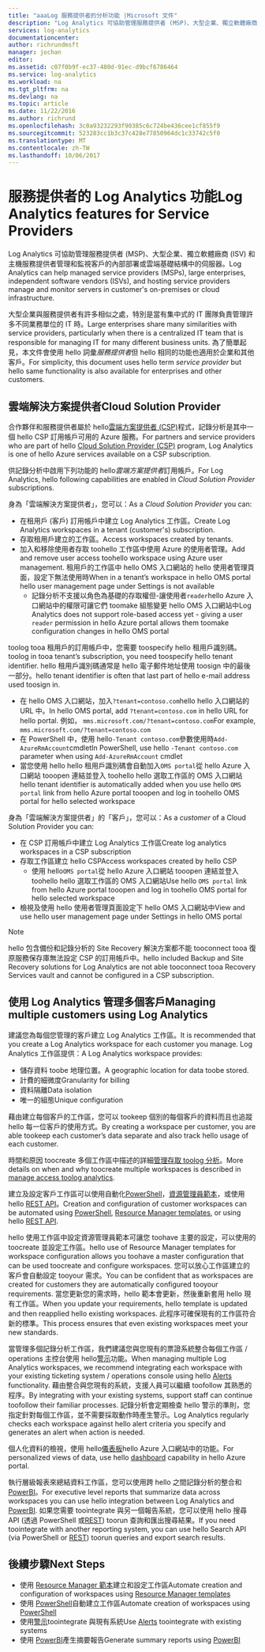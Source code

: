 ```yaml
---
title: "aaaLog 服務提供者的分析功能 |Microsoft 文件"
description: "Log Analytics 可協助管理服務提供者 (MSP)、大型企業、獨立軟體廠商 (ISV) 和主機服務提供者管理和監視客戶的內部部署或雲端基礎結構中的伺服器。"
services: log-analytics
documentationcenter: 
author: richrundmsft
manager: jochan
editor: 
ms.assetid: c07f0b9f-ec37-480d-91ec-d9bcf6786464
ms.service: log-analytics
ms.workload: na
ms.tgt_pltfrm: na
ms.devlang: na
ms.topic: article
ms.date: 11/22/2016
ms.author: richrund
ms.openlocfilehash: 3c0a93232293f90385c6c724be436cee1cf855f9
ms.sourcegitcommit: 523283cc1b3c37c428e77850964dc1c33742c5f0
ms.translationtype: MT
ms.contentlocale: zh-TW
ms.lasthandoff: 10/06/2017
---
```

# <a name="log-analytics-features-for-service-providers"></a><span data-ttu-id="03b37-103">服務提供者的 Log Analytics 功能</span><span class="sxs-lookup"><span data-stu-id="03b37-103">Log Analytics features for Service Providers</span></span>
<span data-ttu-id="03b37-104">Log Analytics 可協助管理服務提供者 (MSP)、大型企業、獨立軟體廠商 (ISV) 和主機服務提供者管理和監視客戶的內部部署或雲端基礎結構中的伺服器。</span><span class="sxs-lookup"><span data-stu-id="03b37-104">Log Analytics can help managed service providers (MSPs), large enterprises, independent software vendors (ISVs), and hosting service providers manage and monitor servers in customer's on-premises or cloud infrastructure.</span></span> 

<span data-ttu-id="03b37-105">大型企業與服務提供者有許多相似之處，特別是當有集中式的 IT 團隊負責管理許多不同業務單位的 IT 時。</span><span class="sxs-lookup"><span data-stu-id="03b37-105">Large enterprises share many similarities with service providers, particularly when there is a centralized IT team that is responsible for managing IT for many different business units.</span></span> <span data-ttu-id="03b37-106">為了簡單起見，本文件會使用 hello 詞彙*服務提供者*但 hello 相同的功能也適用於企業和其他客戶。</span><span class="sxs-lookup"><span data-stu-id="03b37-106">For simplicity, this document uses hello term *service provider* but hello same functionality is also available for enterprises and other customers.</span></span>

## <a name="cloud-solution-provider"></a><span data-ttu-id="03b37-107">雲端解決方案提供者</span><span class="sxs-lookup"><span data-stu-id="03b37-107">Cloud Solution Provider</span></span>
<span data-ttu-id="03b37-108">合作夥伴和服務提供者屬於 hello[雲端方案提供者 (CSP)](https://partner.microsoft.com/Solutions/cloud-reseller-overview)程式，記錄分析是其中一個 hello CSP 訂用帳戶可用的 Azure 服務。</span><span class="sxs-lookup"><span data-stu-id="03b37-108">For partners and service providers who are part of hello [Cloud Solution Provider (CSP)](https://partner.microsoft.com/Solutions/cloud-reseller-overview) program, Log Analytics is one of hello Azure services available on a CSP subscription.</span></span> 

<span data-ttu-id="03b37-109">供記錄分析中啟用下列功能的 hello*雲端方案提供者*訂用帳戶。</span><span class="sxs-lookup"><span data-stu-id="03b37-109">For Log Analytics, hello following capabilities are enabled in *Cloud Solution Provider* subscriptions.</span></span>

<span data-ttu-id="03b37-110">身為「雲端解決方案提供者」，您可以：</span><span class="sxs-lookup"><span data-stu-id="03b37-110">As a *Cloud Solution Provider* you can:</span></span>

* <span data-ttu-id="03b37-111">在租用戶 (客戶) 訂用帳戶中建立 Log Analytics 工作區。</span><span class="sxs-lookup"><span data-stu-id="03b37-111">Create Log Analytics workspaces in a tenant (customer's) subscription.</span></span>
* <span data-ttu-id="03b37-112">存取租用戶建立的工作區。</span><span class="sxs-lookup"><span data-stu-id="03b37-112">Access workspaces created by tenants.</span></span> 
* <span data-ttu-id="03b37-113">加入和移除使用者存取 toohello 工作區中使用 Azure 的使用者管理。</span><span class="sxs-lookup"><span data-stu-id="03b37-113">Add and remove user access toohello workspace using Azure user management.</span></span> <span data-ttu-id="03b37-114">租用戶的工作區中 hello OMS 入口網站的 hello 使用者管理頁面，設定下無法使用時</span><span class="sxs-lookup"><span data-stu-id="03b37-114">When in a tenant’s workspace in hello OMS portal hello user management page under Settings is not available</span></span>
  * <span data-ttu-id="03b37-115">記錄分析不支援以角色為基礎的存取權但-讓使用者`reader`hello Azure 入口網站中的權限可讓它們 toomake 組態變更 hello OMS 入口網站中</span><span class="sxs-lookup"><span data-stu-id="03b37-115">Log Analytics does not support role-based access yet - giving a user `reader` permission in hello Azure portal allows them toomake configuration changes in hello OMS portal</span></span>

<span data-ttu-id="03b37-116">toolog tooa 租用戶的訂用帳戶中，您需要 toospecify hello 租用戶識別碼。</span><span class="sxs-lookup"><span data-stu-id="03b37-116">toolog in tooa tenant’s subscription, you need toospecify hello tenant identifier.</span></span> <span data-ttu-id="03b37-117">hello 租用戶識別碼通常是 hello 電子郵件地址使用 toosign 中的最後一部分。</span><span class="sxs-lookup"><span data-stu-id="03b37-117">hello tenant identifier is often that last part of hello e-mail address used toosign in.</span></span>

* <span data-ttu-id="03b37-118">在 hello OMS 入口網站，加入`?tenant=contoso.com`hello hello 入口網站的 URL 中。</span><span class="sxs-lookup"><span data-stu-id="03b37-118">In hello OMS portal, add `?tenant=contoso.com` in hello URL for hello portal.</span></span> <span data-ttu-id="03b37-119">例如， `mms.microsoft.com/?tenant=contoso.com`</span><span class="sxs-lookup"><span data-stu-id="03b37-119">For example, `mms.microsoft.com/?tenant=contoso.com`</span></span>
* <span data-ttu-id="03b37-120">在 PowerShell 中，使用 hello`-Tenant contoso.com`參數使用時`Add-AzureRmAccount`cmdlet</span><span class="sxs-lookup"><span data-stu-id="03b37-120">In PowerShell, use hello `-Tenant contoso.com` parameter when using `Add-AzureRmAccount` cmdlet</span></span>
* <span data-ttu-id="03b37-121">當您使用 hello hello 租用戶識別碼會自動加入`OMS portal`從 hello Azure 入口網站 tooopen 連結並登入 toohello hello 選取工作區的 OMS 入口網站</span><span class="sxs-lookup"><span data-stu-id="03b37-121">hello tenant identifier is automatically added when you use hello `OMS portal` link from hello Azure portal tooopen and log in toohello OMS portal for hello selected workspace</span></span>

<span data-ttu-id="03b37-122">身為「雲端解決方案提供者」的「客戶」，您可以：</span><span class="sxs-lookup"><span data-stu-id="03b37-122">As a *customer* of a Cloud Solution Provider you can:</span></span>

* <span data-ttu-id="03b37-123">在 CSP 訂用帳戶中建立 Log Analytics 工作區</span><span class="sxs-lookup"><span data-stu-id="03b37-123">Create log analytics workspaces in a CSP subscription</span></span>
* <span data-ttu-id="03b37-124">存取工作區建立 hello CSP</span><span class="sxs-lookup"><span data-stu-id="03b37-124">Access workspaces created by hello CSP</span></span>
  * <span data-ttu-id="03b37-125">使用 hello`OMS portal`從 hello Azure 入口網站 tooopen 連結並登入 toohello hello 選取工作區的 OMS 入口網站</span><span class="sxs-lookup"><span data-stu-id="03b37-125">Use hello `OMS portal` link from hello Azure portal tooopen and log in toohello OMS portal for hello selected workspace</span></span>
* <span data-ttu-id="03b37-126">檢視及使用 hello 使用者管理頁面設定下 hello OMS 入口網站中</span><span class="sxs-lookup"><span data-stu-id="03b37-126">View and use hello user management page under Settings in hello OMS portal</span></span>

> [!NOTE]
> <span data-ttu-id="03b37-127">hello 包含備份和記錄分析的 Site Recovery 解決方案都不能 tooconnect tooa 復原服務保存庫無法設定 CSP 的訂用帳戶中。</span><span class="sxs-lookup"><span data-stu-id="03b37-127">hello included Backup and Site Recovery solutions for Log Analytics are not able tooconnect tooa Recovery Services vault and cannot be configured in a CSP subscription.</span></span> 
> 
> 

## <a name="managing-multiple-customers-using-log-analytics"></a><span data-ttu-id="03b37-128">使用 Log Analytics 管理多個客戶</span><span class="sxs-lookup"><span data-stu-id="03b37-128">Managing multiple customers using Log Analytics</span></span>
<span data-ttu-id="03b37-129">建議您為每個您管理的客戶建立 Log Analytics 工作區。</span><span class="sxs-lookup"><span data-stu-id="03b37-129">It is recommended that you create a Log Analytics workspace for each customer you manage.</span></span> <span data-ttu-id="03b37-130">Log Analytics 工作區提供：</span><span class="sxs-lookup"><span data-stu-id="03b37-130">A Log Analytics workspace provides:</span></span>

* <span data-ttu-id="03b37-131">儲存資料 toobe 地理位置。</span><span class="sxs-lookup"><span data-stu-id="03b37-131">A geographic location for data toobe stored.</span></span> 
* <span data-ttu-id="03b37-132">計費的細微度</span><span class="sxs-lookup"><span data-stu-id="03b37-132">Granularity for billing</span></span> 
* <span data-ttu-id="03b37-133">資料隔離</span><span class="sxs-lookup"><span data-stu-id="03b37-133">Data isolation</span></span> 
* <span data-ttu-id="03b37-134">唯一的組態</span><span class="sxs-lookup"><span data-stu-id="03b37-134">Unique configuration</span></span>

<span data-ttu-id="03b37-135">藉由建立每個客戶的工作區，您可以 tookeep 個別的每個客戶的資料而且也追蹤 hello 每一位客戶的使用方式。</span><span class="sxs-lookup"><span data-stu-id="03b37-135">By creating a workspace per customer, you are able tookeep each customer’s data separate and also track hello usage of each customer.</span></span>

<span data-ttu-id="03b37-136">時間和原因 toocreate 多個工作區中描述的詳細[管理存取 toolog 分析](log-analytics-manage-access.md#determine-the-number-of-workspaces-you-need)。</span><span class="sxs-lookup"><span data-stu-id="03b37-136">More details on when and why toocreate multiple workspaces is described in [manage access toolog analytics](log-analytics-manage-access.md#determine-the-number-of-workspaces-you-need).</span></span>

<span data-ttu-id="03b37-137">建立及設定客戶工作區可以使用自動化[PowerShell](log-analytics-powershell-workspace-configuration.md)，[資源管理員範本](log-analytics-template-workspace-configuration.md)，或使用 hello [REST API](https://www.nuget.org/packages/Microsoft.Azure.Management.OperationalInsights/)。</span><span class="sxs-lookup"><span data-stu-id="03b37-137">Creation and configuration of customer workspaces can be automated using [PowerShell](log-analytics-powershell-workspace-configuration.md), [Resource Manager templates](log-analytics-template-workspace-configuration.md), or using hello [REST API](https://www.nuget.org/packages/Microsoft.Azure.Management.OperationalInsights/).</span></span>

<span data-ttu-id="03b37-138">hello 使用工作區中設定資源管理員範本可讓您 toohave 主要的設定，可以使用的 toocreate 並設定工作區。</span><span class="sxs-lookup"><span data-stu-id="03b37-138">hello use of Resource Manager templates for workspace configuration allows you toohave a master configuration that can be used toocreate and configure workspaces.</span></span> <span data-ttu-id="03b37-139">您可以放心工作區建立的客戶會自動設定 tooyour 需求。</span><span class="sxs-lookup"><span data-stu-id="03b37-139">You can be confident that as workspaces are created for customers they are automatically configured tooyour requirements.</span></span> <span data-ttu-id="03b37-140">當您更新您的需求時，hello 範本會更新，然後重新套用 hello 現有工作區。</span><span class="sxs-lookup"><span data-stu-id="03b37-140">When you update your requirements, hello template is updated and then reapplied hello existing workspaces.</span></span> <span data-ttu-id="03b37-141">此程序可確保現有的工作區符合新的標準。</span><span class="sxs-lookup"><span data-stu-id="03b37-141">This process ensures that even existing workspaces meet your new standards.</span></span>    

<span data-ttu-id="03b37-142">當管理多個記錄分析工作區，我們建議您與您現有的票證系統整合每個工作區 / operations 主控台使用 hello[警示](log-analytics-alerts.md)功能。</span><span class="sxs-lookup"><span data-stu-id="03b37-142">When managing multiple Log Analytics workspaces, we recommend integrating each workspace with your existing ticketing system / operations console using hello [Alerts](log-analytics-alerts.md) functionality.</span></span> <span data-ttu-id="03b37-143">藉由整合與您現有的系統，支援人員可以繼續 toofollow 其熟悉的程序。</span><span class="sxs-lookup"><span data-stu-id="03b37-143">By integrating with your existing systems, support staff can continue toofollow their familiar processes.</span></span> <span data-ttu-id="03b37-144">記錄分析會定期檢查 hello 警示的準則，您指定針對每個工作區，並不需要採取動作時產生警示。</span><span class="sxs-lookup"><span data-stu-id="03b37-144">Log Analytics regularly checks each workspace against hello alert criteria you specify and generates an alert when action is needed.</span></span>

<span data-ttu-id="03b37-145">個人化資料的檢視，使用 hello[儀表板](../azure-portal/azure-portal-dashboards.md)hello Azure 入口網站中的功能。</span><span class="sxs-lookup"><span data-stu-id="03b37-145">For personalized views of data, use hello [dashboard](../azure-portal/azure-portal-dashboards.md) capability in hello Azure portal.</span></span>  

<span data-ttu-id="03b37-146">執行層級報表來總結資料工作區，您可以使用跨 hello 之間記錄分析的整合和[PowerBI](log-analytics-powerbi.md)。</span><span class="sxs-lookup"><span data-stu-id="03b37-146">For executive level reports that summarize data across workspaces you can use hello integration between Log Analytics and [PowerBI](log-analytics-powerbi.md).</span></span> <span data-ttu-id="03b37-147">如果您需要 toointegrate 與另一個報告系統，您可以使用 hello 搜尋 API (透過 PowerShell 或[REST](log-analytics-log-search-api.md)) toorun 查詢和匯出搜尋結果。</span><span class="sxs-lookup"><span data-stu-id="03b37-147">If you need toointegrate with another reporting system, you can use hello Search API (via PowerShell or [REST](log-analytics-log-search-api.md)) toorun queries and export search results.</span></span>

## <a name="next-steps"></a><span data-ttu-id="03b37-148">後續步驟</span><span class="sxs-lookup"><span data-stu-id="03b37-148">Next Steps</span></span>
* <span data-ttu-id="03b37-149">使用 [Resource Manager 範本](log-analytics-template-workspace-configuration.md)建立和設定工作區</span><span class="sxs-lookup"><span data-stu-id="03b37-149">Automate creation and configuration of workspaces using [Resource Manager templates](log-analytics-template-workspace-configuration.md)</span></span>
* <span data-ttu-id="03b37-150">使用 [PowerShell](log-analytics-powershell-workspace-configuration.md)自動建立工作區</span><span class="sxs-lookup"><span data-stu-id="03b37-150">Automate creation of workspaces using [PowerShell](log-analytics-powershell-workspace-configuration.md)</span></span> 
* <span data-ttu-id="03b37-151">使用[警示](log-analytics-alerts.md)toointegrate 與現有系統</span><span class="sxs-lookup"><span data-stu-id="03b37-151">Use [Alerts](log-analytics-alerts.md) toointegrate with existing systems</span></span>
* <span data-ttu-id="03b37-152">使用 [PowerBI](log-analytics-powerbi.md)產生摘要報告</span><span class="sxs-lookup"><span data-stu-id="03b37-152">Generate summary reports using [PowerBI](log-analytics-powerbi.md)</span></span>

